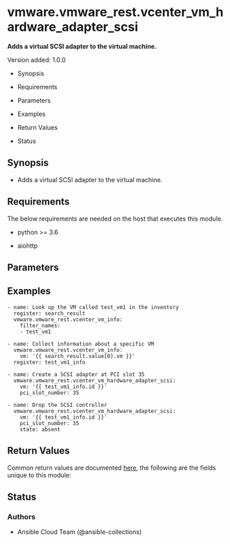 # vmware.vmware_rest.vcenter_vm_hardware_adapter_scsi

**Adds a virtual SCSI adapter to the virtual machine.**

Version added: 1.0.0


* Synopsis


* Requirements


* Parameters


* Examples


* Return Values


* Status

## Synopsis


* Adds a virtual SCSI adapter to the virtual machine.

## Requirements

The below requirements are needed on the host that executes this
module.


* python >= 3.6


* aiohttp

## Parameters

## Examples

```
- name: Look up the VM called test_vm1 in the inventory
  register: search_result
  vmware.vmware_rest.vcenter_vm_info:
    filter_names:
    - test_vm1

- name: Collect information about a specific VM
  vmware.vmware_rest.vcenter_vm_info:
    vm: '{{ search_result.value[0].vm }}'
  register: test_vm1_info

- name: Create a SCSI adapter at PCI slot 35
  vmware.vmware_rest.vcenter_vm_hardware_adapter_scsi:
    vm: '{{ test_vm1_info.id }}'
    pci_slot_number: 35

- name: Drop the SCSI controller
  vmware.vmware_rest.vcenter_vm_hardware_adapter_scsi:
    vm: '{{ test_vm1_info.id }}'
    pci_slot_number: 35
    state: absent
```

## Return Values

Common return values are documented [here](https://docs.ansible.com/ansible/latest/reference_appendices/common_return_values.html#common-return-values),
the following are the fields unique to this module:

## Status

### Authors


* Ansible Cloud Team (@ansible-collections)
